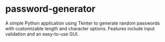 # password-generator
A simple Python application using Tkinter to generate random passwords with customizable length and character options. Features include input validation and an easy-to-use GUI.
